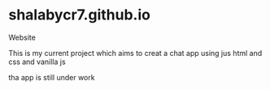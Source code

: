 # shalabycr7.github.io
Website 

This is my current project which aims to creat a chat app using jus html and css and vanilla js 

tha app is still under work 

